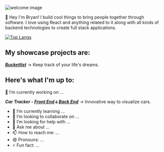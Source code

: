 ![welcome image](https://i.imgur.com/7yGAXt7.jpg "Bryan says hi")

👋 Hey I'm Bryan! I build cool things to bring people together through software. I love using React and anything related to it along with all kinds of backend technologies to create full stack applications.

[![Top Langs](https://github-readme-stats.vercel.app/api/top-langs/?username=braunsteinbryan&exclude_repo=braunsteinbryan.github.io&layout=compact)](https://github.com/braunsteinbryan/braunsteinbryan)

My showcase projects are:
---

***[Bucketlist](https://sei-silk-road.github.io/bucketlist-client/#/)*** -> Keep track of your life's dreams.

Here's what I'm up to:
---

🔭 I’m currently working on ...

***Car Tracker - [Front End](https://github.com/braunsteinbryan/cars-front-end-client) `&` [Back End](https://github.com/braunsteinbryan/cars-back-end-api)*** -> Innovative way to visualize cars.

- 🌱 I’m currently learning ...
- 👯 I’m looking to collaborate on ...
- 🤔 I’m looking for help with ...
- 💬 Ask me about ...
- 📫 How to reach me: ...
- 😄 Pronouns: ...
- ⚡ Fun fact: ...

